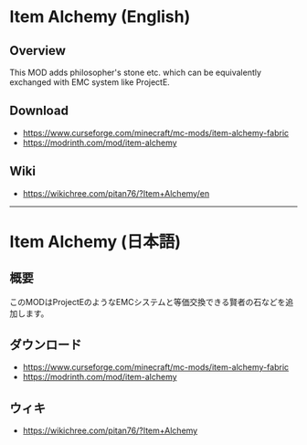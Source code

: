 # Item Alchemy (English)
## Overview
This MOD adds philosopher's stone etc. which can be equivalently exchanged with EMC system like ProjectE.

## Download
- https://www.curseforge.com/minecraft/mc-mods/item-alchemy-fabric
- https://modrinth.com/mod/item-alchemy

## Wiki
- https://wikichree.com/pitan76/?Item+Alchemy/en

----

# Item Alchemy (日本語)
## 概要
このMODはProjectEのようなEMCシステムと等価交換できる賢者の石などを追加します。

## ダウンロード
- https://www.curseforge.com/minecraft/mc-mods/item-alchemy-fabric
- https://modrinth.com/mod/item-alchemy

## ウィキ
- https://wikichree.com/pitan76/?Item+Alchemy
